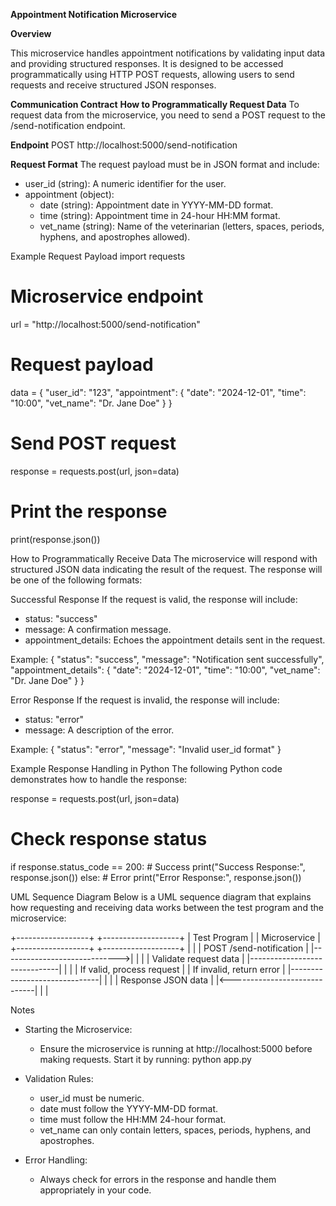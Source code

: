 **Appointment Notification Microservice**

**Overview**

This microservice handles appointment notifications by validating input data and providing structured responses. It is designed to be accessed programmatically using HTTP POST requests, allowing users to send requests and receive structured JSON responses.

**Communication Contract**
**How to Programmatically Request Data**
To request data from the microservice, you need to send a POST request to the /send-notification endpoint.

**Endpoint**
POST http://localhost:5000/send-notification

**Request Format**
The request payload must be in JSON format and include:

- user_id (string): A numeric identifier for the user.
- appointment (object):
   - date (string): Appointment date in YYYY-MM-DD format.
   - time (string): Appointment time in 24-hour HH:MM format.
   - vet_name (string): Name of the veterinarian (letters, spaces, periods, hyphens, and apostrophes allowed).

Example Request Payload
import requests

# Microservice endpoint
url = "http://localhost:5000/send-notification"

# Request payload
data = {
    "user_id": "123",
    "appointment": {
        "date": "2024-12-01",
        "time": "10:00",
        "vet_name": "Dr. Jane Doe"
    }
}

# Send POST request
response = requests.post(url, json=data)

# Print the response
print(response.json())

How to Programmatically Receive Data
The microservice will respond with structured JSON data indicating the result of the request. The response will be one of the following formats:

Successful Response
If the request is valid, the response will include:
- status: "success"
- message: A confirmation message.
- appointment_details: Echoes the appointment details sent in the request.

Example:
{
    "status": "success",
    "message": "Notification sent successfully",
    "appointment_details": {
        "date": "2024-12-01",
        "time": "10:00",
        "vet_name": "Dr. Jane Doe"
    }
}

Error Response
If the request is invalid, the response will include:
- status: "error"
- message: A description of the error.

Example:
{
    "status": "error",
    "message": "Invalid user_id format"
}

Example Response Handling in Python
The following Python code demonstrates how to handle the response:

response = requests.post(url, json=data)

# Check response status
if response.status_code == 200:
    # Success
    print("Success Response:", response.json())
else:
    # Error
    print("Error Response:", response.json())

UML Sequence Diagram
Below is a UML sequence diagram that explains how requesting and receiving data works between the test program and the microservice:

+------------------+           +-------------------+
|  Test Program    |           |    Microservice   |
+------------------+           +-------------------+
        |                              |
        |  POST /send-notification     |
        |----------------------------->|
        |                              |
        | Validate request data        |
        |------------------------------|
        |                              |
        |  If valid, process request   |
        |  If invalid, return error    |
        |------------------------------|
        |                              |
        |    Response JSON data        |
        |<-----------------------------|
        |                              |

Notes

- Starting the Microservice:
  - Ensure the microservice is running at http://localhost:5000 before making requests. Start it by running:
    python app.py

- Validation Rules:
  - user_id must be numeric.
  - date must follow the YYYY-MM-DD format.
  - time must follow the HH:MM 24-hour format.
  - vet_name can only contain letters, spaces, periods, hyphens, and apostrophes.

- Error Handling:
  - Always check for errors in the response and handle them appropriately in your code.


